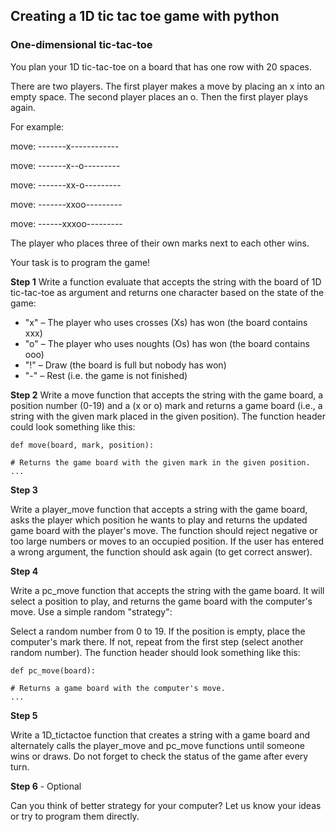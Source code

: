 ## Creating a 1D tic tac toe game with python

### One-dimensional tic-tac-toe
You plan your 1D tic-tac-toe on a board that has one row with 20 spaces.

There are two players. The first player makes a move by placing an x into an empty space. The second player places an o. Then the first player plays again.

For example:

move: -------x------------

move: -------x--o---------

move: -------xx-o---------

move: -------xxoo---------

move: ------xxxoo---------

The player who places three of their own marks next to each other wins.

Your task is to program the game!

**Step 1**
Write a function evaluate that accepts the string with the board of 1D tic-tac-toe as argument and returns one character based on the state of the game:

- "x" – The player who uses crosses (Xs) has won (the board contains xxx)
- "o" – The player who uses noughts (Os) has won (the board contains ooo)
- "!" – Draw (the board is full but nobody has won)
- "-" – Rest (i.e. the game is not finished)

**Step 2**
Write a move function that accepts the string with the game board, a position number (0-19) and a (x or o) mark and returns a game board (i.e., a string with the given mark placed in the given position). The function header could look something like this:

`def move(board, mark, position):`

    # Returns the game board with the given mark in the given position.
    ...
    
**Step 3**

Write a player_move function that accepts a string with the game board, asks the player which position he wants to play and returns the updated game board with the player's move. The function should reject negative or too large numbers or moves to an occupied position. If the user has entered a wrong argument, the function should ask again (to get correct answer).

**Step 4**

Write a pc_move function that accepts the string with the game board. It will select a position to play, and returns the game board with the computer's move.
Use a simple random "strategy":

Select a random number from 0 to 19.
If the position is empty, place the computer's mark there.
If not, repeat from the first step (select another random number). The function header should look something like this:

`def pc_move(board):`

    # Returns a game board with the computer's move.
    ...

**Step 5**

Write a 1D_tictactoe function that creates a string with a game board and alternately calls the player_move and pc_move functions until someone wins or draws. Do not forget to check the status of the game after every turn.

**Step 6** - Optional

Can you think of better strategy for your computer? Let us know your ideas or try to program them directly.
